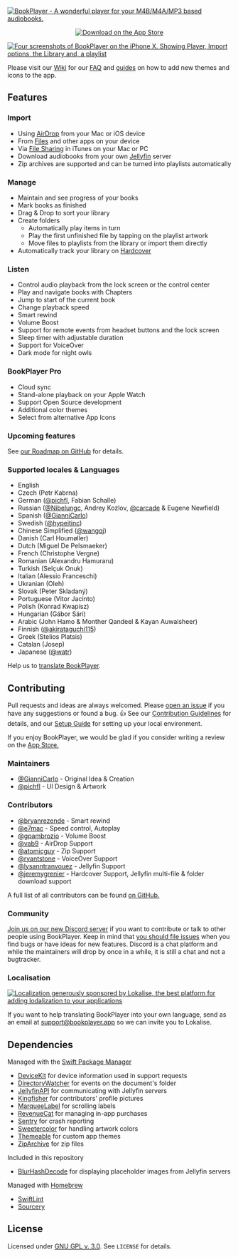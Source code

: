 [![BookPlayer - A wonderful player for your M4B/M4A/MP3 based audiobooks.](./.github/readme-header@2x.png)](https://itunes.apple.com/us/app/bookplayer-audio-book-player/id1138219998?ls=1&mt=8)

<p align="center">
    <a href="https://itunes.apple.com/us/app/bookplayer-audio-book-player/id1138219998?ls=1&amp;mt=8">
        <img src="./.github/app-store-badge.svg" alt="Download on the App Store">
    </a>
</p>

[![Four screenshots of BookPlayer on the iPhone X. Showing Player, Import options, the Library and, a playlist](./.github/readme-screenshots@2x.png)](https://itunes.apple.com/us/app/bookplayer-audio-book-player/id1138219998?ls=1&mt=8)

Please visit our [Wiki](https://github.com/TortugaPower/BookPlayer/wiki) for our
[FAQ](https://github.com/TortugaPower/BookPlayer/wiki/FAQ) and
[guides](https://github.com/TortugaPower/BookPlayer/wiki/Developer-Guide) on how to add new themes and icons to the app.

## Features

### Import

- Using [AirDrop](https://support.apple.com/en-us/HT204144#receive) from your Mac or iOS device
- From [Files](https://support.apple.com/en-us/ht206481) and other apps on your device
- Via [File Sharing](https://support.apple.com/en-us/HT201301) in iTunes on your Mac or PC
- Download audiobooks from your own [Jellyfin](https://jellyfin.org) server
- Zip archives are supported and can be turned into playlists automatically

### Manage

- Maintain and see progress of your books
- Mark books as finished
- Drag & Drop to sort your library
- Create folders
  - Automatically play items in turn
  - Play the first unfinished file by tapping on the playlist artwork
  - Move files to playlists from the library or import them directly
- Automatically track your library on [Hardcover](https://hardcover.app)

### Listen

- Control audio playback from the lock screen or the control center
- Play and navigate books with Chapters
- Jump to start of the current book
- Change playback speed
- Smart rewind
- Volume Boost
- Support for remote events from headset buttons and the lock screen
- Sleep timer with adjustable duration
- Support for VoiceOver
- Dark mode for night owls

### BookPlayer Pro

- Cloud sync
- Stand-alone playback on your Apple Watch
- Support Open Source development
- Additional color themes
- Select from alternative App Icons

### Upcoming features

See [our Roadmap on GitHub](https://github.com/orgs/TortugaPower/projects/1) for details.

### Supported locales & Languages

- English
- Czech (Petr Kabrna)
- German ([@pichfl](https://github.com/pichfl), Fabian Schalle)
- Russian ([@Nibelungc](https://github.com/Nibelungc), Andrey Kozlov, [@carcade](https://github.com/carcade) & Eugene
  Newfield)
- Spanish ([@GianniCarlo](https://github.com/GianniCarlo))
- Swedish ([@hypeitinc](https://github.com/hypeitinc))
- Chinese Simplified ([@wangqj](https://twitter.com/wangqj))
- Danish (Carl Houmøller)
- Dutch (Miguel De Pelsmaeker)
- French (Christophe Vergne)
- Romanian (Alexandru Hamuraru)
- Turkish (Selçuk Onuk)
- Italian (Alessio Franceschi)
- Ukranian (Oleh)
- Slovak (Peter Skladaný)
- Portuguese (Vitor Jacinto)
- Polish (Konrad Kwapisz)
- Hungarian (Gábor Sári)
- Arabic (John Hamo & Monther Qandeel & Kayan Auwaisheer)
- Finnish ([@akirataguchi115](https://github.com/akirataguchi115))
- Greek (Stelios Platsis)
- Catalan (Josep)
- Japanese ([@watr](https://github.com/watr))

Help us to [translate BookPlayer](#localisation).

## Contributing

Pull requests and ideas are always welcomed. Please
[open an issue](https://github.com/TortugaPower/BookPlayer/issues/new?assignees=&labels=bug&template=bug.md) if you have any suggestions or found a bug.
👍 See our [Contribution Guidelines](./CONTRIBUTING.md) for details, and our [Setup Guide](https://github.com/TortugaPower/BookPlayer/wiki/Developer-Guide#setting-up-the-project) for setting up your local environment.

If you enjoy BookPlayer, we would be glad if you consider writing a review on the
[App Store.](https://itunes.apple.com/us/app/bookplayer-audio-book-player/id1138219998?ls=1&mt=8)

### Maintainers

- [@GianniCarlo](https://github.com/GianniCarlo) - Original Idea & Creation
- [@pichfl](https://github.com/pichfl) - UI Design & Artwork

### Contributors

- [@bryanrezende](https://github.com/bryanrezende) - Smart rewind
- [@e7mac](https://github.com/e7mac) - Speed control, Autoplay
- [@gpambrozio](https://github.com/gpambrozio) - Volume Boost
- [@vab9](https://github.com/vab9) - AirDrop Support
- [@atomicguy](https://github.com/atomicguy) - Zip Support
- [@ryantstone](https://github.com/ryantstone) - VoiceOver Support
- [@lysanntranvouez](https://github.com/lysanntranvouez) - Jellyfin Support
- [@jeremygrenier](https://github.com/jeremygrenier) - Hardcover Support, Jellyfin multi-file & folder download support

A full list of all contributors can be found
[on GitHub.](https://github.com/GianniCarlo/Audiobook-Player/graphs/contributors)

### Community

[Join us on our new Discord server](https://discord.gg/MjCUXgU) if you want to contribute or talk to other people using
BookPlayer. Keep in mind that [you should file issues](#contributing) when you find bugs or have ideas for new features.
Discord is a chat platform and while the maintainers will drop by once in a while, it is still a chat and not a
bugtracker.

### Localisation

[![Localization generously sponsored by Lokalise, the best platform for adding lodalization to your applications](./.github/lokalise@2x.png)](https://lokalise.com/)

If you want to help translating BookPlayer into your own language, send as an email at support@bookplayer.app so we can
invite you to Lokalise.

## Dependencies

Managed with the [Swift Package Manager](https://swift.org/package-manager/)

- [DeviceKit](https://github.com/dennisweissmann/DeviceKit) for device information used in support requests
- [DirectoryWatcher](https://github.com/GianniCarlo/DirectoryWatcher) for events on the document's folder
- [JellyfinAPI](https://github.com/jellyfin/jellyfin-sdk-swift) for communicating with Jellyfin servers
- [Kingfisher](https://github.com/onevcat/Kingfisher) for contributors' profile pictures
- [MarqueeLabel](https://github.com/cbpowell/MarqueeLabel) for scrolling labels
- [RevenueCat](https://github.com/RevenueCat/purchases-ios) for managing in-app purchases
- [Sentry](https://github.com/getsentry/sentry-cocoa) for crash reporting
- [Sweetercolor](https://github.com/jathu/sweetercolor) for handling artwork colors
- [Themeable](https://github.com/GianniCarlo/Themeable) for custom app themes
- [ZipArchive](https://github.com/ZipArchive/ZipArchive) for zip files

Included in this repository

- [BlurHashDecode](https://github.com/woltapp/blurhash/blob/712a47f946b98c30097eb1ada086ea00b18681ec/Swift/BlurHashDecode.swift) for displaying placeholder images from Jellyfin servers

Managed with [Homebrew](https://brew.sh)

- [SwiftLint](https://github.com/realm/SwiftLint)
- [Sourcery](https://github.com/krzysztofzablocki/Sourcery)

## License

Licensed under [GNU GPL v. 3.0](https://opensource.org/licenses/GPL-3.0). See `LICENSE` for details.
